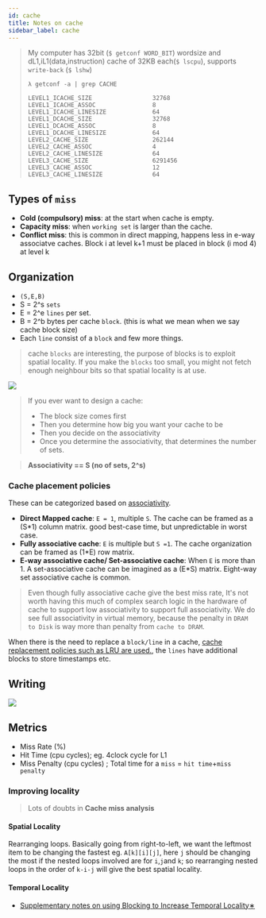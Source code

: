 ```yaml
---
id: cache
title: Notes on cache
sidebar_label: cache
---
```


> My computer has 32bit (`$ getconf WORD_BIT`) wordsize and dL1,iL1(data,instruction) cache of 32KB each(`$ lscpu`), supports `write-back` (`$ lshw`)
>
> ```
> λ getconf -a | grep CACHE
>
> LEVEL1_ICACHE_SIZE                 32768
> LEVEL1_ICACHE_ASSOC                8
> LEVEL1_ICACHE_LINESIZE             64
> LEVEL1_DCACHE_SIZE                 32768
> LEVEL1_DCACHE_ASSOC                8
> LEVEL1_DCACHE_LINESIZE             64
> LEVEL2_CACHE_SIZE                  262144
> LEVEL2_CACHE_ASSOC                 4
> LEVEL2_CACHE_LINESIZE              64
> LEVEL3_CACHE_SIZE                  6291456
> LEVEL3_CACHE_ASSOC                 12
> LEVEL3_CACHE_LINESIZE              64
> ```

## Types of `miss`

- **Cold (compulsory) miss**: at the start when cache is empty.
- **Capacity miss**: when `working set` is larger than the cache.
- **Conflict miss**: this is common in direct mapping, happens less in e-way associatve caches. Block i at level k+1 must be placed in block (i mod 4) at level k

## Organization

- `(S,E,B)`
- S = 2^s `sets`
- E = 2^e `lines` per set.
- B = 2^b bytes per cache `block`. (this is what we mean when we say cache block size)
- Each `line` consist of a `block` and few more things.

> cache `blocks` are interesting, the purpose of blocks is to exploit spatial locality. If you make the `blocks` too small, you might not fetch enough neighbour bits so that spatial locality is at use.

![](/img//cache.png)

> If you ever want to design a cache:
>
> - The block size comes first
> - Then you determine how big you want your cache to be
> - Then you decide on the associativity
> - Once you determine the associativity, that determines the number of sets.

> **Associativity == S (no of sets, 2^s)**

### Cache placement policies

These can be categorized based on [associativity](https://en.wikipedia.org/wiki/CPU_cache#Associativity).

- **Direct Mapped cache**: `E = 1`, multiple `S`. The cache can be framed as a (S\*1) column matrix. good best-case time, but unpredictable in worst case.
- **Fully associative cache**: `E` is multiple but `S =1`. The cache organization can be framed as (1\*E) row matrix.
- **E-way associative cache/ Set-associative cache**: When `E` is more than 1. A set-associative cache can be imagined as a (E\*S) matrix. Eight-way set associative cache is common.

> Even though fully associative cache give the best miss rate, It's not worth having this much of complex search logic in the hardware of cache to support low associativity to support full associativity. We do see full associativity in virtual memory, because the penalty in `DRAM to Disk` is way more than penalty from `cache to DRAM`.

When there is the need to replace a `block/line` in a cache, [cache replacement policies such as LRU are used.](https://en.wikipedia.org/wiki/Cache_replacement_policies), the `lines` have additional blocks to store timestamps etc.

## Writing

![](/img//cache_write.png)

## Metrics

- Miss Rate (%)
- Hit Time (cpu cycles); eg. 4clock cycle for L1
- Miss Penalty (cpu cycles) ; Total time for a `miss` = `hit time`+`miss penalty`

### Improving locality

> Lots of doubts in **Cache miss analysis**

#### Spatial Locality

Rearranging loops. Basically going from right-to-left, we want the leftmost item to be changing the fastest eg. `A[k][i][j]`, here `j` should be changing the most if the nested loops involved are for `i`,`j`and `k`; so rearranging nested loops in the order of `k-i-j` will give the best spatial locality.

#### Temporal Locality

- [Supplementary notes on using Blocking to Increase Temporal Locality∗](/pdf/waside-blocking.pdf)
